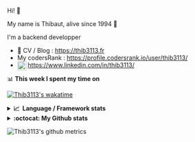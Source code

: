 Hi! 👋

My name is Thibaut, alive since 1994 🍷

I'm a backend developper

-   📝 CV / Blog : https://thib3113.fr
-   My codersRank : https://profile.codersrank.io/user/thib3113/
-   <a href="https://www.linkedin.com/in/thib3113/"><img align="left" alt="Thib3113's Linkedin" width="21px" src="https://img.icons8.com/color/48/linkedin.png" /></a> https://www.linkedin.com/in/thib3113/

📊 **This week I spent my time on**

[![Thib3113's wakatime](https://github-readme-stats.vercel.app/api/wakatime?username=thib3113&layout=default&theme=dracula&langs_count=6&hide_title=true&hide_border=true)](https://wakatime.com/@thib3113)

<details>
  <summary><b>📈&nbsp;&nbsp;Language&nbsp;/&nbsp;Framework stats</b></summary>
  <br/>  
  <a href='https://profile.codersrank.io/user/thib3113/'>
  <img src='http://cr-skills-chart-widget.azurewebsites.net/api/api?username=thib3113&padding=30&skills=php,batchfile,javascript,less,mysql,reactjs,scss,shell,typescript,vue'>
  </a>
</details>

<details>
  <summary><b>:octocat: My Github stats</b></summary>
  <br/>  
  
  <img src="https://github-readme-stats.vercel.app/api?username=thib3113&theme=dracula&show_icons=true&" alt="Thib3113's GitHub stats" />

<!--START_SECTION:activity-->

1. 💪 Opened PR [#339](https://github.com/icebob/fastest-validator/pull/339) in [icebob/fastest-validator](https://github.com/icebob/fastest-validator)
2. ❗ Opened issue [#338](https://github.com/icebob/fastest-validator/issues/338) in [icebob/fastest-validator](https://github.com/icebob/fastest-validator)
3. 💪 Opened PR [#336](https://github.com/moleculerjs/moleculer-web/pull/336) in [moleculerjs/moleculer-web](https://github.com/moleculerjs/moleculer-web)
4. 🗣 Commented on [#370](https://github.com/moleculerjs/moleculer-db/pull/370#issuecomment-1738002403) in [moleculerjs/moleculer-db](https://github.com/moleculerjs/moleculer-db)
5. 🗣 Commented on [#354](https://github.com/moleculerjs/moleculer-db/pull/354#issuecomment-1736881443) in [moleculerjs/moleculer-db](https://github.com/moleculerjs/moleculer-db)
 <!--END_SECTION:activity-->

</details>

![Thib3113's github metrics](https://gist.githubusercontent.com/thib3113/83a96e16f8bca103f1b0e376186c66ec/raw/github-metrics.svg)
